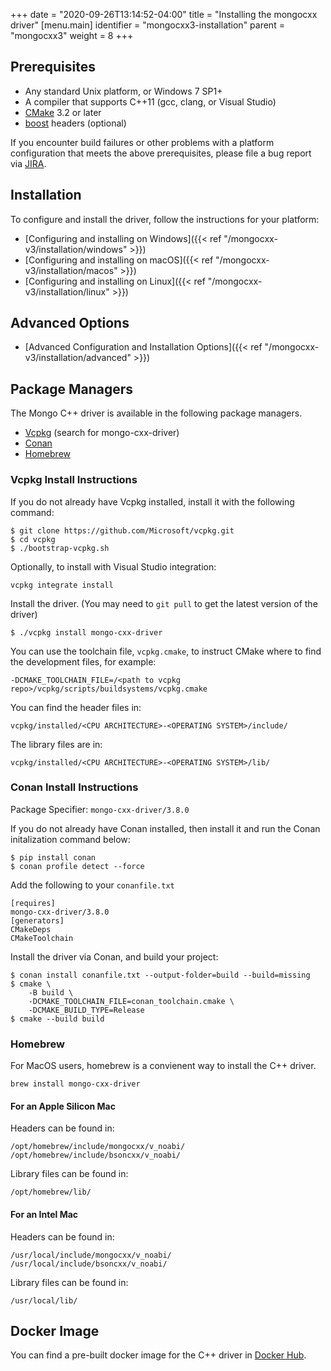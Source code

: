 +++
date = "2020-09-26T13:14:52-04:00"
title = "Installing the mongocxx driver"
[menu.main]
  identifier = "mongocxx3-installation"
  parent = "mongocxx3"
  weight = 8
+++

## Prerequisites

- Any standard Unix platform, or Windows 7 SP1+
- A compiler that supports C++11 (gcc, clang, or Visual Studio)
- [CMake](https://cmake.org) 3.2 or later
- [boost](https://www.boost.org) headers (optional)

If you encounter build failures or other problems with a platform configuration
that meets the above prerequisites, please file a bug report via
[JIRA](https://jira.mongodb.com/browse/CXX/).

## Installation

To configure and install the driver, follow the instructions for your platform:

* [Configuring and installing on Windows]({{< ref "/mongocxx-v3/installation/windows" >}})
* [Configuring and installing on macOS]({{< ref "/mongocxx-v3/installation/macos" >}})
* [Configuring and installing on Linux]({{< ref "/mongocxx-v3/installation/linux" >}})

## Advanced Options

* [Advanced Configuration and Installation Options]({{< ref "/mongocxx-v3/installation/advanced" >}})

## Package Managers

The Mongo C++ driver is available in the following package managers.
- [Vcpkg](https://vcpkg.io/) (search for mongo-cxx-driver)
- [Conan](https://conan.io/center/recipes/mongo-cxx-driver)
- [Homebrew](https://formulae.brew.sh/formula/mongo-cxx-driver)

### Vcpkg Install Instructions

If you do not already have Vcpkg installed, install it with the following
command:
```
$ git clone https://github.com/Microsoft/vcpkg.git
$ cd vcpkg
$ ./bootstrap-vcpkg.sh
```

Optionally, to install with Visual Studio integration:
```
vcpkg integrate install
```

Install the driver. (You may need to `git pull` to get the latest version of the
driver)
```
$ ./vcpkg install mongo-cxx-driver
```

You can use the toolchain file, `vcpkg.cmake`, to instruct CMake where to find
the development files, for example:
```
-DCMAKE_TOOLCHAIN_FILE=/<path to vcpkg repo>/vcpkg/scripts/buildsystems/vcpkg.cmake
```

You can find the header files in:
```
vcpkg/installed/<CPU ARCHITECTURE>-<OPERATING SYSTEM>/include/
```

The library files are in:
```
vcpkg/installed/<CPU ARCHITECTURE>-<OPERATING SYSTEM>/lib/
```

### Conan Install Instructions

Package Specifier: `mongo-cxx-driver/3.8.0`

If you do not already have Conan installed, then install it and run the Conan
initalization command below:
```
$ pip install conan
$ conan profile detect --force
```

Add the following to your `conanfile.txt`
```
[requires]
mongo-cxx-driver/3.8.0
[generators]
CMakeDeps
CMakeToolchain
```

Install the driver via Conan, and build your project:
```
$ conan install conanfile.txt --output-folder=build --build=missing
$ cmake \
	-B build \
	-DCMAKE_TOOLCHAIN_FILE=conan_toolchain.cmake \
	-DCMAKE_BUILD_TYPE=Release
$ cmake --build build
```

### Homebrew

For MacOS users, homebrew is a convienent way to install the C++ driver.

```
brew install mongo-cxx-driver
```

#### For an Apple Silicon Mac

Headers can be found in:
```
/opt/homebrew/include/mongocxx/v_noabi/
/opt/homebrew/include/bsoncxx/v_noabi/
```

Library files can be found in:
```
/opt/homebrew/lib/
```

#### For an Intel Mac

Headers can be found in:
```
/usr/local/include/mongocxx/v_noabi/
/usr/local/include/bsoncxx/v_noabi/
```

Library files can be found in:
```
/usr/local/lib/
```

## Docker Image

You can find a pre-built docker image for the C++ driver in
[Docker Hub](https://hub.docker.com/r/mongodb/mongo-cxx-driver).
